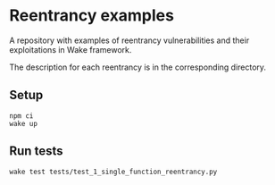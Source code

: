 # Reentrancy examples
A repository with examples of reentrancy vulnerabilities and their exploitations in Wake framework.

The description for each reentrancy is in the corresponding directory.

## Setup
```shell
npm ci
wake up
```

## Run tests
```shell
wake test tests/test_1_single_function_reentrancy.py
```



